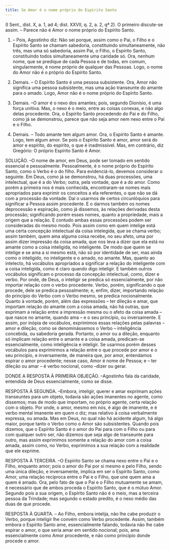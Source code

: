 ```yaml
---
title: Se Amor é o nome próprio do Espírito Santo
---
```


(I Sent., dist. X, a. 1, ad 4; dist. XXVII, q. 2, a. 2, qª 2).
  O primeiro discute-se assim. – Parece não é Amor o nome próprio do Espírito Santo.  

1. – Pois, Agostinho diz: Não sei porque, assim como o Pai, o Filho e o Espírito Santo se chamam sabedoria, constituindo simultaneamente, não três, mas uma só sabedoria, assim Pai, o Filho, o Espírito Santo, constituindo todos simultaneamente uma caridade só. Ora, nenhum nome, que se predique de cada Pessoa e de todas, em comum, singularmente, é nome próprio de qualquer das Pessoas. Logo, o nome do Amor não é o próprio do Espírito Santo.  

2. Demais. – O Espírito Santo é uma pessoa subsistente. Ora, Amor não significa uma pessoa subsistente, mas uma ação transeunte do amante para o amado. Logo, Amor não é o nome próprio do Espírito Santo.  

3. Demais. –O amor é o nexo dos amantes; pois, segundo Dionísio, é uma força unitiva. Mas, o nexo é o meio, entre as coisas conexas, e não algo delas procedente. Ora, o Espírito Santo procedendo do Pai e do Filho, como já se demonstrou, parece que não seja amor nem nexo entre o Pai e o Filho.  

4. Demais. – Todo amante tem algum amor. Ora, o Espírito Santo é amante. Logo, tem algum amor. Se pois o Espírito Santo é amor, amor será do amor e espírito, do espírito, o que é inadmissível.  Mas, em contrário, diz Gregório: O próprio Espírito Santo é Amor.  

SOLUÇÃO. –O nome de amor, em Deus, pode ser tomado em sentido essencial e pessoalmente. Pessoalmente, é o nome próprio do Espírito Santo, como o Verbo é o do filho. Para evidenciá-lo, devemos considerar o seguinte. Em Deus, como já se demonstrou, há duas processões, uma intelectual, que é a do Verbo; outra, pela vontade, que é a do amor. Como porém a primeira nos é mais conhecida, encontraram-se nomes mais apropriados para exprimir os conceitos a ela referentes, o que não se dá com a processão da vontade. Daí o usarmos de certos circunlóquios para significar a Pessoa assim procedente. E o darmos também os nomes deprocessão e espiração, como já dissemos, às relações derivadas desta processão; significando porém esses nomes, quanto a propriedade, mais a origem que a relação. E contudo ambas essas processões podem ser consideradas do mesmo modo. Pois assim como em quem intelige está uma certa concepção intelectual da coisa intelegida, que se chama verbo; assim também, quem ama alguma coisa recebe, no seu afeto, uma por assim dizer impressão da coisa amada, que nos leva a dizer que ela está no amante como a coisa inteligida, no inteligente. De modo que quem se intelige e se ama a si mesmo está, não só por identidade de ser, mas ainda como o inteligido, no inteligente e o amado, no amante.  Mas, quanto ao intelecto, há vocábulos apropriados a significar a relação do inteligente com a coisa inteligida, como é claro quando digo inteligir. E também outros vocábulos significam o processo da concepção intelectual, como, dizer e verbo. Por onde, de Deus, o inteligir se predica só essencialmente, por não importar relação com o verbo procedente. Verbo, porém, significando o que procede, dele se predica pessoalmente; e, enfim, dizer, importando relação do princípio do Verbo com o Verbo mesmo, se predica nocionalmente. Quanto à vontade, porém, além das expressões – ter dileção e amar, que importam relação do amante com a coisa amada, não há outras, que exprimam a relação entre a impressão mesma ou o afeto da coisa amada – que nasce no amante, quando ama – e o seu princípio, ou inversamente. E assim, por inópia de vocábulos, exprimimos essas relações pelas palavras – amor e dileção, como se denominássemos o Verbo – inteligência concebida, ou sabedoria gerada.  Portanto, o amor ou a dileção, enquanto só implicam relação entre o amante e a coisa amada, predicam-se essencialmente, como inteligência e inteligir. Se usarmos porém desses vocábulos para exprimirmos a relação entre o que procede por amor e o seu princípio, e inversamente, de maneira que, por amor, entendamos espirar o amor procedente; nesse caso, Amor é nome de Pessoa; e – ter dileção ou amar – é verbo nocional, como –dizer ou gerar.  

DONDE A RESPOSTA À PRIMEIRA OBJEÇÃO. –Agostinho fala da caridade, entendida de Deus essencialmente, como se disse.  

RESPOSTA À SEGUNDA. –Embora, inteligir, querer e amar exprimam ações transeuntes para um objeto, todavia são ações imanentes no agente, como dissemos; mas de modo que importam, no próprio agente, certa relação com o objeto. Por onde, o amor, mesmo em nós, é algo de imanente, e é verbo mental imanente em quem o diz; mas relativo à coisa verbalmente expressa, ou amada. Mas em Deus, no qual não há acidente algum, há algo maior, porque tanto o Verbo como o Amor são subsistentes. Quando pois dizemos, que o Espírito Santo é o amor do Pai para com o Filho ou para com qualquer outro ser, não dizemos que seja algo de transeunte para outro, mas assim exprimimos somente a relação do amor com a coisa amada, assim como, no Verbo, exprimimos a sua relação com a realidade que ele exprime.  

RESPOSTA À TERCEIRA. –O Espírito Santo se chama nexo entre o Pai e o Filho, enquanto amor; pois o amor do Pai por si mesmo e pelo Filho, sendo uma única dileção, e inversamente, implica em ser o Espírito Santo, como Amor, uma relação recíproca entre o Pai e o Filho, que une quem ama a quem é amado. Ora, pelo fato de que o Pai e o Filho mutuamente se amam, é necessário que de ambos proceda o Espírito Santo, que é o mútuo Amor. Segundo pois a sua origem, o Espírito Santo não é o meio, mas a terceira pessoa da Trindade; mas segundo o estado predito, é o nexo médio das duas de que procede.  

RESPOSTA À QUARTA. – Ao Filho, embora intelija, não lhe cabe produzir o Verbo, porque inteligir lhe convém como Verbo procedente. Assim, também embora o Espírito Santo ame, essencialmente falando, todavia não lhe cabe espirar o amor, o que seria amar em sentido nocional; pois, ama essencialmente como Amor procedente, e não como princípio donde procede o amor.